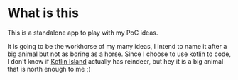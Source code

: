 # What is this

This is a standalone app to play with my PoC ideas.

It is going to be the workhorse of my many ideas, I intend to name it after a big animal but not as boring as a horse. Since I choose to use [kotlin](https://kotlinlang.org/) to code, I don't know if [Kotlin Island](https://en.wikipedia.org/wiki/Kotlin_Island) actually has reindeer, but hey it is a big animal that is north enough to me ;)



